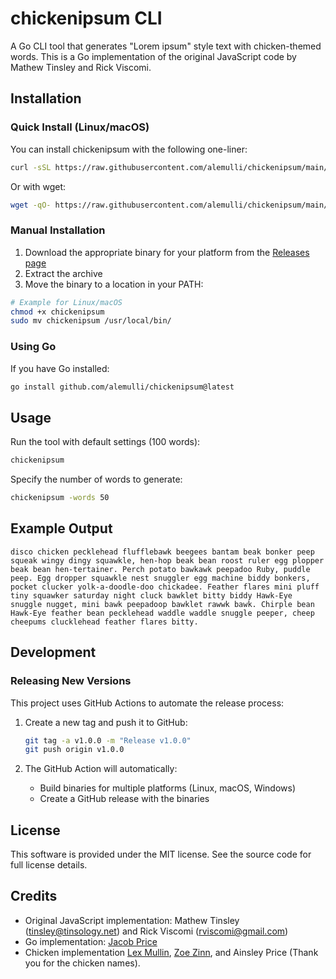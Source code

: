 # chickenipsum CLI

A Go CLI tool that generates "Lorem ipsum" style text with chicken-themed words. This is a Go implementation of the original JavaScript code by Mathew Tinsley and Rick Viscomi.

## Installation

### Quick Install (Linux/macOS)

You can install chickenipsum with the following one-liner:

```bash
curl -sSL https://raw.githubusercontent.com/alemulli/chickenipsum/main/install.sh | bash
```

Or with wget:

```bash
wget -qO- https://raw.githubusercontent.com/alemulli/chickenipsum/main/install.sh | bash
```

### Manual Installation

1. Download the appropriate binary for your platform from the [Releases page](https://github.com/alemulli/chickenipsum/releases)
2. Extract the archive
3. Move the binary to a location in your PATH:

```bash
# Example for Linux/macOS
chmod +x chickenipsum
sudo mv chickenipsum /usr/local/bin/
```

### Using Go

If you have Go installed:

```bash
go install github.com/alemulli/chickenipsum@latest
```

## Usage

Run the tool with default settings (100 words):

```bash
chickenipsum
```

Specify the number of words to generate:

```bash
chickenipsum -words 50
```

## Example Output

```
disco chicken pecklehead flufflebawk beegees bantam beak bonker peep squeak wingy dingy squawkle, hen-hop beak bean roost ruler egg plopper beak bean hen-tertainer. Perch potato bawkawk peepadoo Ruby, puddle peep. Egg dropper squawkle nest snuggler egg machine biddy bonkers, pocket clucker yolk-a-doodle-doo chickadee. Feather flares mini pluff tiny squawker saturday night cluck bawklet bitty biddy Hawk-Eye snuggle nugget, mini bawk peepadoop bawklet rawwk bawk. Chirple bean Hawk-Eye feather bean pecklehead waddle waddle snuggle peeper, cheep cheepums clucklehead feather flares bitty.
```

## Development

### Releasing New Versions

This project uses GitHub Actions to automate the release process:

1. Create a new tag and push it to GitHub:
   ```bash
   git tag -a v1.0.0 -m "Release v1.0.0"
   git push origin v1.0.0
   ```

2. The GitHub Action will automatically:
   - Build binaries for multiple platforms (Linux, macOS, Windows)
   - Create a GitHub release with the binaries

## License

This software is provided under the MIT license. See the source code for full license details.

## Credits

- Original JavaScript implementation: Mathew Tinsley (tinsley@tinsology.net) and Rick Viscomi (rviscomi@gmail.com)
- Go implementation: [Jacob Price](https://github.com/jacobprice)
- Chicken implementation [Lex Mullin](https://github.com/alemulli), [Zoe Zinn](https://github.com/zoemzinn), and Ainsley Price (Thank you for the chicken names). 